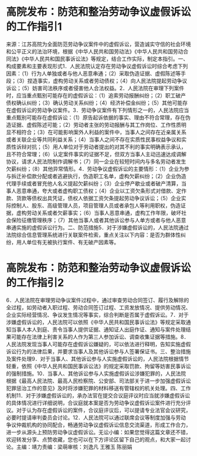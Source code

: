 # 高院发布：防范和整治劳动争议虚假诉讼的工作指引1

来源：江苏高院为全面防范劳动争议案件中的虚假诉讼，营造诚实守信的社会环境和公平正义的法治环境，根据《中华人民共和国劳动法》《中华人民共和国劳动合同法》《中华人民共和国民事诉讼法》等规定，结合工作实际，制定本指引。一、构成要素和主要表现形式1．人民法院认定存在劳动争议虚假诉讼时综合考虑下列因素：（1）行为人单独或者与他人恶意串通；（2）采取伪造证据、虚假陈述等手段；（3）捏造事实，虚构劳动关系或者劳动债权；（4）向人民法院提起劳动争议诉讼；（5）妨害司法秩序或者侵害他人合法权益。2．人民法院在审理下列案件时，应当重点甄别可能存在的虚假诉讼：（1）追索劳动报酬纠纷；（2）职工破产债权确认纠纷；（3）确认劳动关系纠纷；（4）经济补偿金纠纷；（5）其他可能存在虚假诉讼的劳动争议案件。3．劳动争议案件有下列情形之一的，人民法院应当重点甄别可能存在虚假诉讼：（1）原告起诉依据的事实、理由不符合常理，存在伪造证据、虚假陈述可能；（2）劳动者主张的劳动报酬与其工作岗位、工作性质明显不相符合；（3）在可能影响案外人利益的案件中，当事人之间存在近亲属关系或者关联企业等共同利益关系；（4）当事人之间不存在实质性民事权益争议和实质性诉辩对抗；（5）用人单位对于劳动者提出的对其不利的事实明确表示承认，且不符合常理；（6）认定案件事实的证据不足，但双方当事人主动迅速达成调解协议，请求人民法院制作调解书；（7）同一企业在较短时间内与多名劳动者发生欠薪纠纷；（8）其他异常情形。4．劳动争议虚假诉讼的主要情形：（1）企业为参与拆迁补偿款分配或者逃避执行，伪造职工名单，虚构欠薪纠纷；（2）企业伪造代理手续或者冒充他人名义提起欠薪纠纷；（3）企业停产歇业或者破产清算，当事人恶意串通，夸大或者虚构职工债权；（4）企业以工资欠条形式对借款、定作款、货款等债权出具凭证，债权人依据工资欠条提起劳动争议诉讼；（5）企业实际控制人、股东、高级管理人员，项目管理人员或者承包人等利用职权，伪造证据，虚构劳动关系或者欠薪事实；（6）当事人恶意串通，虚构工作年限，破坏社会保险征缴管理秩序；（7）其他当事人或者其他诉讼参与人单方或者与他人恶意串通实施的虚假诉讼行为。二、防范措施5．对于涉嫌虚假诉讼的，人民法院通过法院综合信息管理系统进行关联案件检索，重点关注以下内容：是否为群体性纠纷，用人单位有无被执行案件、有无破产因素等。

# 高院发布：防范和整治劳动争议虚假诉讼的工作指引2

6．人民法院在审理劳动争议案件过程中，通过审查劳动合同签订、履行及解除的全过程，如劳动者入职过程、劳动合同签订过程、工资发放情况、提供劳动情况、企业实际经营情况、争议发生情况等事实，综合判断是否属于虚假诉讼。7．对于涉嫌虚假诉讼的，人民法院可以依照《中华人民共和国民事诉讼法》等规定采取通知当事人本人到庭、责令当事人提供证据、通知证人出庭作证、通知与案件处理结果可能存在法律上利害关系的人作为第三人参加诉讼、调查收集证据等措施。8．人民法院发现当事人可能存在虚假诉讼嫌疑的，可以依法进行释明，告知实施虚假诉讼行为的法律后果，并要求当事人及其他诉讼参与人签署保证书。三、整治措施及案件处理9．对于当事人、其他诉讼参与人实施虚假诉讼的，人民法院根据情节轻重，依照《中华人民共和国民事诉讼法》的规定采取罚款、拘留等妨害民事诉讼的强制措施。10．当事人、其他诉讼参与人实施虚假诉讼涉嫌犯罪的，人民法院根据《最高人民法院、最高人民检察院、公安部、司法部关于进一步加强虚假诉讼犯罪惩治工作的意见》及时将涉嫌犯罪的材料移送有管辖权的机关处理。四、工作机制11．对于涉嫌虚假诉讼的，承办法官在提交合议庭评议时应当就涉嫌虚假诉讼的具体情况进行详细说明，合议庭就本案是否为劳动争议虚假诉讼案件进行充分评议。对于认为存在虚假诉讼的案件，合议庭评议后，可以提请专业法官会议研究，必要时提请审判委员会讨论。12．人民法院可以通过联席会议等制度加强与劳动争议仲裁机构的协同配合，畅通劳动争议虚假诉讼信息交流渠道，形成工作合力，进一步从源头上预防劳动争议虚假诉讼。无讼小编：如果您觉得这篇文章还不错，欢迎转发分享、点赞收藏，您也可以在下方评论区留下自己的观点，和大家一起讨论。主编：靖力责编：梁萌审核：刘逸凡 王雅玉 陈丽娟

